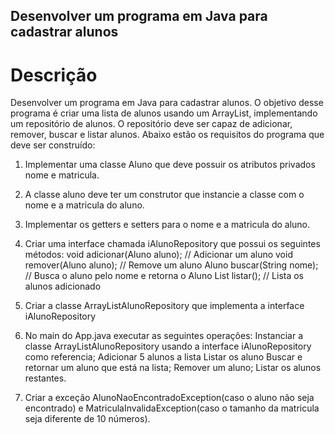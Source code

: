 ## Desenvolver um programa em Java para cadastrar alunos

# Descrição

Desenvolver um programa em Java para cadastrar alunos.
O objetivo desse programa é criar uma lista de alunos usando um ArrayList, implementando um repositório de alunos. 
O repositório deve ser capaz de adicionar, remover, buscar e listar alunos. 
Abaixo estão os requisitos do programa que deve ser construído:

1. Implementar uma classe Aluno que deve possuir os atributos privados nome e matricula.

2. A classe aluno deve ter um construtor que instancie a classe com o nome e a matricula do aluno.

3. Implementar os getters e setters para o nome e a matricula do aluno.

4. Criar uma interface chamada iAlunoRepository que possui os seguintes métodos:
void adicionar(Aluno aluno); // Adicionar um aluno
void remover(Aluno aluno); // Remove um aluno
Aluno buscar(String nome); // Busca o aluno pelo nome e retorna o Aluno
List<Aluno> listar(); // Lista os alunos adicionado

5. Criar a classe ArrayListAlunoRepository que implementa a interface iAlunoRepository

6. No main do App.java executar as seguintes operações:
Instanciar a classe ArrayListAlunoRepository usando a interface iAlunoRepository como referencia;
Adicionar 5 alunos a lista
Listar os aluno
Buscar e retornar um aluno que está na lista;
Remover um aluno;
Listar os alunos restantes.

7. Criar a exceção AlunoNaoEncontradoException(caso o aluno não seja encontrado) e MatriculaInvalidaException(caso o tamanho da matricula seja diferente de 10 números).
